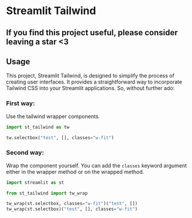 # Streamlit Tailwind

## If you find this project useful, please consider leaving a star <3

## Usage

This project, Streamlit Tailwind, is designed to simplify the process of creating user interfaces. It provides a straightforward way to incorporate Tailwind CSS into your Streamlit applications. So, without further ado:

### First way:

Use the tailwind wrapper components.

```python
import st_tailwind as tw

tw.selectbox("test", [], classes="w-fit")
```

### Second way:

Wrap the component yourself. You can add the `classes` keyword argument either in the wrapper method or on the wrapped method.

```python
import streamlit as st

from st_tailwind import tw_wrap

tw_wrap(st.selectbox, classes="w-fit")("test", [])
tw_wrap(st.selectbox)("test", [], classes="w-fit")
```
